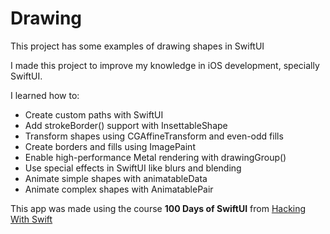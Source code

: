 #  Drawing

This project has some examples of drawing shapes in SwiftUI

I made this project to improve my knowledge in iOS development, specially SwiftUI.

I learned how to:

- Create custom paths with SwiftUI
- Add strokeBorder() support with InsettableShape
- Transform shapes using CGAffineTransform and even-odd fills
- Create borders and fills using ImagePaint
- Enable high-performance Metal rendering with drawingGroup()
- Use special effects in SwiftUI like blurs and blending
- Animate simple shapes with animatableData
- Animate complex shapes with AnimatablePair

This app was made using the course **100 Days of SwiftUI** from [Hacking With Swift](https://www.hackingwithswift.com/100/swiftui/)
